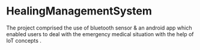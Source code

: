 # HealingManagementSystem
The project comprised the use of bluetooth sensor &amp; an android app which enabled users to deal with the emergency medical situation with the help of IoT concepts .
